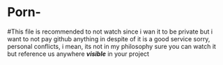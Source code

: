 # Porn-
#This file is recommended to not watch since i wan it to be private but i want to not pay github anything in despite of it is a good service
sorry, personal conflicts, i mean, its not in my philosophy
sure you can watch it but reference us anywhere ***visible*** in your project 
